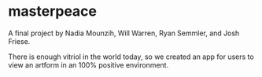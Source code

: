 # masterpeace


A final project by Nadia Mounzih, Will Warren, Ryan Semmler, and Josh Friese.

There is enough vitriol in the world today, so we created an app for users to view
an artform in an 100% positive environment.
